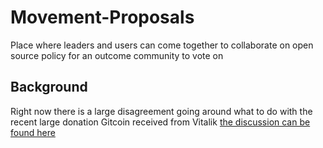 # Movement-Proposals
Place where leaders and users can come together to collaborate on open source policy for an outcome community to vote on

## Background 
Right now there is a large disagreement going around what to do with the recent large donation Gitcoin received from Vitalik [the discussion can be found here](https://gov.gitcoin.co/t/discussion-what-should-the-gitcoin-community-multisig-do-with-the-donated-akita/67)

